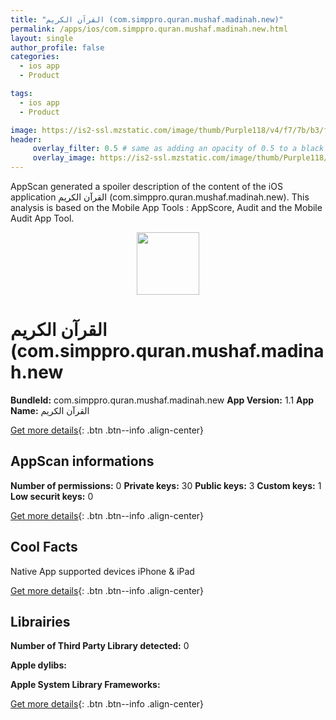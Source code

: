 ```yaml
---
title: "القرآن الكريم (com.simppro.quran.mushaf.madinah.new)"
permalink: /apps/ios/com.simppro.quran.mushaf.madinah.new.html
layout: single
author_profile: false
categories: 
  - ios app 
  - Product 

tags: 
  - ios app 
  - Product 

image: https://is2-ssl.mzstatic.com/image/thumb/Purple118/v4/f7/7b/b3/f77bb3c6-72a7-88e0-5b40-f6df7fcb3f31/mzl.ixqluxut.jpg/512x512bb.jpg
header: 
     overlay_filter: 0.5 # same as adding an opacity of 0.5 to a black background
     overlay_image: https://is2-ssl.mzstatic.com/image/thumb/Purple118/v4/f7/7b/b3/f77bb3c6-72a7-88e0-5b40-f6df7fcb3f31/mzl.ixqluxut.jpg/512x512bb.jpg
---
```

AppScan generated a spoiler description of the content of the iOS application القرآن الكريم (com.simppro.quran.mushaf.madinah.new). This analysis is based on the Mobile App Tools : AppScore, Audit and the Mobile Audit App Tool.

  
  
<div style="text-align: center;"><img src="https://is2-ssl.mzstatic.com/image/thumb/Purple118/v4/f7/7b/b3/f77bb3c6-72a7-88e0-5b40-f6df7fcb3f31/mzl.ixqluxut.jpg/512x512bb.jpg" width="100" height="100"></div>  
  
# القرآن الكريم (com.simppro.quran.mushaf.madinah.new

**BundleId:** com.simppro.quran.mushaf.madinah.new
**App Version:** 1.1
**App Name:** القرآن الكريم


[Get more details](/pricing.html){: .btn .btn--info .align-center}  
  
## AppScan informations 

**Number of permissions:** 0
**Private keys:** 30
**Public keys:** 3
**Custom keys:** 1
**Low securit keys:** 0
  
[Get more details](/pricing.html){: .btn .btn--info .align-center}

## Cool Facts

Native App
supported devices iPhone & iPad
  
[Get more details](/pricing.html){: .btn .btn--info .align-center}

## Librairies 
**Number of Third Party Library detected:** 0

**Apple dylibs:**


**Apple System Library Frameworks:**


  
[Get more details](/pricing.html){: .btn .btn--info .align-center}

